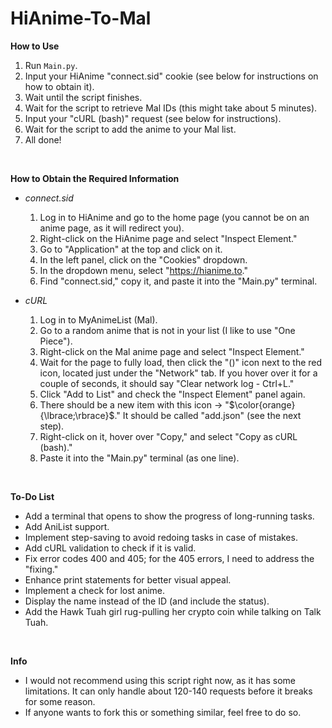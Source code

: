 # HiAnime-To-Mal

**How to Use**
1. Run `Main.py`.
2. Input your HiAnime "connect.sid" cookie (see below for instructions on how to obtain it).
3. Wait until the script finishes.
4. Wait for the script to retrieve Mal IDs (this might take about 5 minutes).
5. Input your "cURL (bash)" request (see below for instructions).
6. Wait for the script to add the anime to your Mal list.
7. All done!

<br>

**How to Obtain the Required Information**
- *connect.sid*
  1. Log in to HiAnime and go to the home page (you cannot be on an anime page, as it will redirect you).
  2. Right-click on the HiAnime page and select "Inspect Element."
  3. Go to "Application" at the top and click on it.
  4. In the left panel, click on the "Cookies" dropdown.
  5. In the dropdown menu, select "https://hianime.to."
  6. Find "connect.sid," copy it, and paste it into the "Main.py" terminal.

- *cURL*
  1. Log in to MyAnimeList (Mal).
  2. Go to a random anime that is not in your list (I like to use "One Piece").
  3. Right-click on the Mal anime page and select "Inspect Element."
  4. Wait for the page to fully load, then click the "(\)" icon next to the red icon, located just under the "Network" tab. If you hover over it for a couple of seconds, it should say "Clear network log - Ctrl+L."
  5. Click "Add to List" and check the "Inspect Element" panel again.
  6. There should be a new item with this icon -> "$\color{orange}{\lbrace;\rbrace}$." It should be called "add.json" (see the next step).
  7. Right-click on it, hover over "Copy," and select "Copy as cURL (bash)."
  8. Paste it into the "Main.py" terminal (as one line).

<br>

**To-Do List**
- Add a terminal that opens to show the progress of long-running tasks.
- Add AniList support.
- Implement step-saving to avoid redoing tasks in case of mistakes.
- Add cURL validation to check if it is valid.
- Fix error codes 400 and 405; for the 405 errors, I need to address the "fixing."
- Enhance print statements for better visual appeal.
- Implement a check for lost anime.
- Display the name instead of the ID (and include the status).
- Add the Hawk Tuah girl rug-pulling her crypto coin while talking on Talk Tuah.

<br>

**Info**
- I would not recommend using this script right now, as it has some limitations. It can only handle about 120-140 requests before it breaks for some reason.
- If anyone wants to fork this or something similar, feel free to do so.
